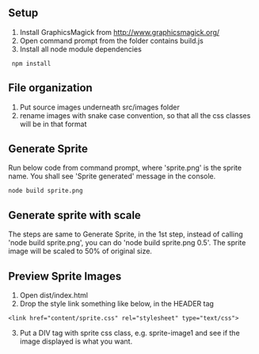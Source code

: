 ## Setup
1. Install GraphicsMagick from http://www.graphicsmagick.org/
2. Open command prompt from the folder contains build.js
3. Install all node module dependencies

```
 npm install
```

## File organization
1. Put source images underneath src/images folder
2. rename images with snake case convention, so that all the css classes will be in that format

## Generate Sprite
Run below code from command prompt, where 'sprite.png' is the sprite name. You shall see 'Sprite generated' message in the console.

```
node build sprite.png
```

## Generate sprite with scale
The steps are same to Generate Sprite, in the 1st step, instead of calling 'node build sprite.png', you can do 'node build sprite.png 0.5'. The sprite image will be scaled to 50% of original size.

## Preview Sprite Images
1. Open dist/index.html
2. Drop the style link something like below, in the HEADER tag

```
<link href="content/sprite.css" rel="stylesheet" type="text/css">
```
3. Put a DIV tag with sprite css class, e.g. sprite-image1 and see if the image displayed is what you want.
